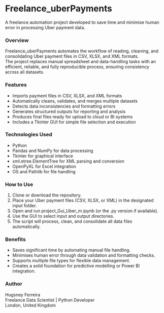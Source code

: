 # Freelance_uberPayments
A freelance automation project developed to save time and minimise human error in processing Uber payment data.

<h3> Overview </h3>
Freelance_uberPayments automates the workflow of reading, cleaning, and consolidating Uber payment files in CSV, XLSX, and XML formats.
<br>The project replaces manual spreadsheet and data-handling tasks with an efficient, reliable, and fully reproducible process, ensuring consistency across all datasets.

<h3>Features</h3>
<ul>
<li> Imports payment files in CSV, XLSX, and XML formats
<li> Automatically cleans, validates, and merges multiple datasets
<li> Detects data inconsistencies and formatting errors
<li> Generates structured outputs for reporting and analysis
<li> Produces final files ready for upload to cloud or BI systems
<li> Includes a Tkinter GUI for simple file selection and execution
</ul>

<h3>Technologies Used</h3>
<ul>
<li> Python
<li> Pandas and NumPy for data processing
<li> Tkinter for graphical interface
<li> xml.etree.ElementTree for XML parsing and conversion
<li> OpenPyXL for Excel integration
<li> OS and Pathlib for file handling
</ul>

<h3>How to Use</h3>
<ol>
<li>Clone or download the repository.
<li>Place your Uber payment files (CSV, XLSX, or XML) in the designated input folder.
<li>Open and run project_Gui_Uber_m.ipynb (or the .py version if available).
<li>Use the GUI to select input and output directories.
<li>The script will process, clean, and consolidate all data files automatically.
</ol>

<h3>Benefits</h3>
<ul>
<li>Saves significant time by automating manual file handling.
<li>Minimises human error through data validation and formatting checks.
<li>Supports multiple file types for flexible data management.
<li>Creates a solid foundation for predictive modelling or Power BI integration.
</ul>

<h3>Author</h3>
Hugsney Ferreira
<br>Freelance Data Scientist | Python Developer
<br>London, United Kingdom
